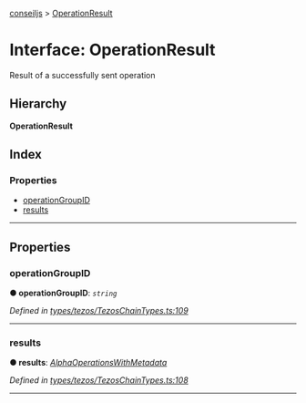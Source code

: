 [conseiljs](../README.md) > [OperationResult](../interfaces/operationresult.md)

# Interface: OperationResult

Result of a successfully sent operation

## Hierarchy

**OperationResult**

## Index

### Properties

* [operationGroupID](operationresult.md#operationgroupid)
* [results](operationresult.md#results)

---

## Properties

<a id="operationgroupid"></a>

###  operationGroupID

**● operationGroupID**: *`string`*

*Defined in [types/tezos/TezosChainTypes.ts:109](https://github.com/Cryptonomic/ConseilJS/blob/688e74f/src/types/tezos/TezosChainTypes.ts#L109)*

___
<a id="results"></a>

###  results

**● results**: *[AlphaOperationsWithMetadata](alphaoperationswithmetadata.md)*

*Defined in [types/tezos/TezosChainTypes.ts:108](https://github.com/Cryptonomic/ConseilJS/blob/688e74f/src/types/tezos/TezosChainTypes.ts#L108)*

___


